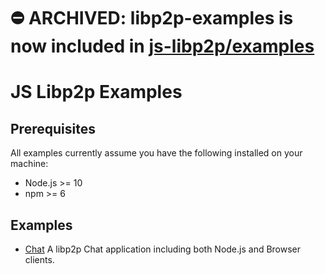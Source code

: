 ⛔️ ARCHIVED: libp2p-examples is now included in [js-libp2p/examples](https://github.com/libp2p/js-libp2p/tree/master/examples)
=====

JS Libp2p Examples
======

## Prerequisites
All examples currently assume you have the following installed on your machine:

- Node.js >= 10
- npm >= 6

## Examples
- [Chat](./chat) A libp2p Chat application including both Node.js and Browser clients.
